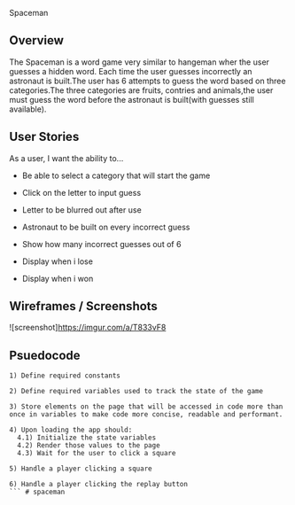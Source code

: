 Spaceman 

## Overview
The Spaceman is a word game very similar to hangeman wher the user guesses a hidden word. Each time the user guesses incorrectly an astronaut is built.The user has 6 attempts to guess the word based on three categories.The three categories are fruits, contries and animals,the user must guess the word before the astronaut is built(with guesses still available).

## User Stories

As a user, I want the ability to... 
  - Be able to select a category that will start the game
  
  - Click on the letter to input guess

  - Letter to be blurred out after use 

  - Astronaut to be built on every incorrect guess 

  - Show how many incorrect guesses out of 6

  - Display when i lose 

  - Display when i won 
## Wireframes / Screenshots
![screenshot]https://imgur.com/a/T833vF8



## Psuedocode

```
1) Define required constants

2) Define required variables used to track the state of the game

3) Store elements on the page that will be accessed in code more than once in variables to make code more concise, readable and performant.

4) Upon loading the app should:
  4.1) Initialize the state variables
  4.2) Render those values to the page
  4.3) Wait for the user to click a square

5) Handle a player clicking a square

6) Handle a player clicking the replay button
``` # spaceman
